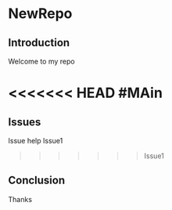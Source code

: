 # NewRepo
## Introduction
Welcome to my repo

<<<<<<< HEAD
#MAin
=======
## Issues
Issue help
Issue1
>>>>>>> Issue1

## Conclusion
Thanks
